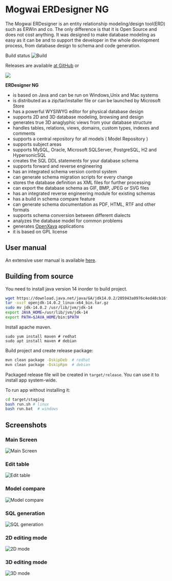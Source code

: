 # Mogwai ERDesigner NG

The Mogwai ERDesigner is an entity relationship modeling/design tool(ERD) such as ERWin and co. The only difference is that it is Open Source and does not cost anything. It was designed to make database modeling as easy as it can be and to support the developer in the whole development process, from database design to schema and code generation.

Build status ![Build](https://github.com/mirkosertic/MogwaiERDesignerNG/workflows/Build/badge.svg)

Releases are available [at GitHub](https://github.com/mirkosertic/MogwaiERDesignerNG/releases) or

[![](screenshots/MSStore.png)](https://www.microsoft.com/en-us/p/erdesigner-ng/9mz4zgjc5rj3)

**ERDesigner NG**
* is based on Java and can be run on Windows,Unix and Mac systems
* is distributed as a zip/tar/installer file or can be launched by Microsoft Store
* has a powerful WYSIWYG editor for physical database design
* supports 2D and 3D database modeling, browsing and design
* generates true 3D anaglyphic views from your database structure
* handles tables, relations, views, domains, custom types, indexes and comments
* supports a central repository for all models ( Model Repository )
* supports subject areas
* supports MySQL, Oracle, Microsoft SQLServer, PostgreSQL, H2 and HypersonicSQL
* creates the SQL DDL statements for your database schema
* supports forward and reverse engineering
* has an integrated schema version control system
* can generate schema migration scripts for every change
* stores the database definition as XML files for further processing
* can export the database schema as GIF, BMP, JPEG or SVG files
* has an integrated reverse engineering module for existing schemas
* has a build in schema compare feature
* can generate schema documentation as PDF, HTML, RTF and other formats
* supports schema conversion between different dialects
* analyzes the database model for common problems
* generates [OpenXava](https://www.openxava.org/) applications
* it is based on GPL license

## User manual

An extensive user manual is available [here](userdoc/MogwaiERDesignerNG.pdf).

## Building from source
You need to install java version 14 inorder to build project.
```bash
wget https://download.java.net/java/GA/jdk14.0.2/205943a0976c4ed48cb16f1043c5c647/12/GPL/openjdk-14.0.2_linux-x64_bin.tar.gz
tar -xvzf openjdk-14.0.2_linux-x64_bin.tar.gz
sudo mv jdk-14.0.2 /usr/lib/jvm/jdk-14
export JAVA_HOME=/usr/lib/jvm/jdk-14                                         
export PATH=$JAVA_HOME/bin:$PATH
```
Install apache maven.
```
sudo yum install maven # redhat
sudo apt install maven # debian
```

Build project and create release package:
```bash
mvn clean package -DskipDeb  # redhat
mvn clean package -DskipRpm  # debian
```
Packaged release file will be created in `target/release`.
You can use it to install app system-wide.

To run app without installing it:
```bash
cd target/staging
bash run.sh # linux
bash run.bat  # windows
```

## Screenshots

### Main Screen
![Main Screen](screenshots/main_screen.jpg)

### Edit table
![Edit table](screenshots/edit_table.jpg)

### Model compare
![Model compare](screenshots/model_compare.jpg)

### SQL generation
![SQL generation](screenshots/sql_generation.jpg)

### 2D editing mode
![2D mode](screenshots/2d_editing_mode.jpg)

### 3D editing mode
![3D mode](screenshots/3d_editing_mode.jpg)